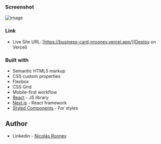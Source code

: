 ### Screenshot
![image](https://user-images.githubusercontent.com/84242801/167032667-bf0b1849-e390-4a45-9f72-e85f86c0801f.png)


### Link

- Live Site URL: [https://business-card-nrooney.vercel.app/](Deploy on Vercel)

### Built with

- Semantic HTML5 markup
- CSS custom properties
- Flexbox
- CSS Grid
- Mobile-first workflow
- [React](https://reactjs.org/) - JS library
- [Next.js](https://nextjs.org/) - React framework
- [Styled Components](https://styled-components.com/) - For styles

## Author

- Linkedin - [Nicolás Rooney](https://www.linkedin.com/in/nicol%C3%A1s-rooney-803b4815b/)
